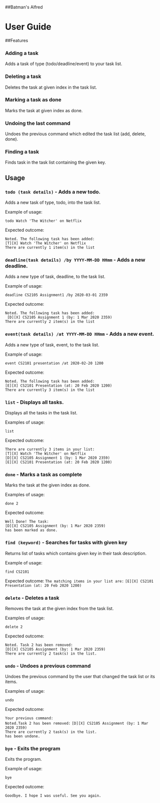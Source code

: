 ##Batman's Alfred
# User Guide

##Features 
   
### Adding a task

Adds a task of type (todo/deadline/event) to your task list.

### Deleting a task

Deletes the task at given index in the task list.

### Marking a task as done

Marks the task at given index as done.

### Undoing the last command

Undoes the previous command which edited the task list (add, delete, done).

### Finding a task

Finds task in the task list containing the given key.

## Usage

### `todo (task details)` - Adds a new todo.

Adds a new task of type, todo, into the task list.

Example of usage: 

`todo Watch 'The Witcher' on Netflix`

Expected outcome:

`Noted. The following task has been added:` 
<br>
`[T][X] Watch 'The Witcher' on Netflix`
<br> 
`There are currently 1 item(s) in the list`
 
 ### `deadline(task details) /by YYYY-MM-DD HHmm` - Adds a new deadline.
 
 Adds a new type of task, deadline, to the task list.
 
Example of usage: 

`deadline CS2105 Assignment1 /by 2020-03-01 2359`

Expected outcome:

`Noted. The following task has been added:`
<br>
` [D][X] CS2105 Assignment 1 (by: 1 Mar 2020 2359)`
<br>
 `There are currently 2 item(s) in the list` 

 ### `event(task details) /at YYYY-MM-DD HHmm` - Adds a new event.
 
 Adds a new type of task, event, to the task list.
 
Example of usage: 

`event CS2101 presentation /at 2020-02-20 1200`

Expected outcome:

`Noted. The following task has been added:`
<br>
 `[E][X] CS2101 Presentation (at: 20 Feb 2020 1200)`
 <br>
 `There are currently 3 item(s) in the list`

### `list` - Displays all tasks.

Displays all the tasks in the task list.

Examples of usage:

`list`

Expected outcome:

`There are currently 3 items in your list:`
<br>
`[T][X] Watch 'The Witcher' on Netflix`
<br>
`[D][X] CS2105 Assignment 1 (by: 1 Mar 2020 2359)`
<br>
`[E][X] CS2101 Presentation (at: 20 Feb 2020 1200)`
 
 ### `done` - Marks a task as complete
 
 Marks the task at the given index as done.
 
 Examples of usage:
 
 `done 2`
 
 Expected outcome:
 
 `Well Done! The task: `
 <br>
 `[D][X] CS2105 Assignment (by: 1 Mar 2020 2359)`
 <br> 
 `has been marked as done.`
 
 ### `find (keyword)` - Searches for tasks with given key
 
 Returns list of tasks which contains given key in their task description.
 
 Example of usage:
 
 `find CS2101`
 
 Expected outcome:
 `The matching items in your list are:` 
 `[E][X] CS2101 Presentation (at: 20 Feb 2020 1200)`
 
 ### `delete` - Deletes a task
 
 Removes the task at the given index from the task list.
 
 Examples of usage:
 
 `delete 2`
 
 Expected outcome:
 
 `Noted. Task 2 has been removed:`
  <br>
  `[D][X] CS2105 Assignment (by: 1 Mar 2020 2359)`
  <br>
   `There are currently 2 task(s) in the list.`
  
  ### `undo` - Undoes a previous command
  
  Undoes the previous command by the user that changed the task list or its items.
  
  Examples of usage:
  
  `undo`
  
  Expected outcome:
  
  `Your previous command:`
   <br>
   `Noted.Task 2 has been removed:` 
   `[D][X] CS2105 Assignment (by: 1 Mar 2020 2359)`
   <br>
   `There are currently 2 task(s) in the list.`
   <br>
   `has been undone.`
  
  ### `bye` - Exits the program
  
  Exits the program.
  
  Example of usage:
  
  `bye`
  
  Expected outcome:
  
  `Goodbye. I hope I was useful. See you again.`